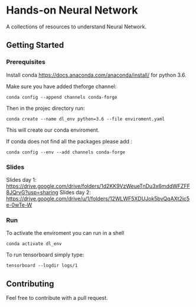 # Hands-on Neural Network

A collections of resources to understand Neural Network.

## Getting Started

### Prerequisites

Install conda https://docs.anaconda.com/anaconda/install/ for python 3.6.

Make sure you have added theforge channel:

```
conda config --append channels conda-forge
```

Then in the projec directory run:

```
conda create --name dl_env python=3.6 --file enviroment.yaml
```

This will create our conda enviroment.

If conda does not find all the packages please add :

```
conda config --env --add channels conda-forge
```

### Slides

Slides day 1: https://drive.google.com/drive/folders/1d2KK9VzWeueTnDu3x6mddWFZFF8JQrvG?usp=sharing
Slides day 2: https://drive.google.com/drive/u/1/folders/12WLWF5XDUJok5bvQqAXt2ic5e-0wTe-W

### Run
To activate the enviroment you can run in a shell

```
conda activate dl_env
```

To run tensorboard simply type:

```
tensorboard --logdir logs/1
```

## Contributing

Feel free to contribute with a pull request.
